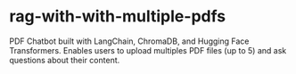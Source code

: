 # rag-with-with-multiple-pdfs
PDF Chatbot built with LangChain, ChromaDB, and Hugging Face Transformers. Enables users to upload multiples PDF files (up to 5)  and ask questions about their content.
